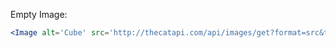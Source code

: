 Empty Image:

```jsx
<Image alt='Cube' src='http://thecatapi.com/api/images/get?format=src&type=gif' spinnerSize={5}  />
```
